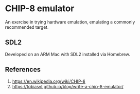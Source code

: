 # CHIP-8 emulator

An exercise in trying hardware emulation, emulating a commonly recommended target.

## SDL2
Developed on an ARM Mac with SDL2 installed via Homebrew.

## References
1. https://en.wikipedia.org/wiki/CHIP-8
2. https://tobiasvl.github.io/blog/write-a-chip-8-emulator/
